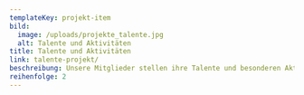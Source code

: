 ```yaml
---
templateKey: projekt-item
bild:
  image: /uploads/projekte_talente.jpg
  alt: Talente und Aktivitäten
title: Talente und Aktivitäten
link: talente-projekt/
beschreibung: Unsere Mitglieder stellen ihre Talente und besonderen Aktivitäten vor.
reihenfolge: 2
---
```

